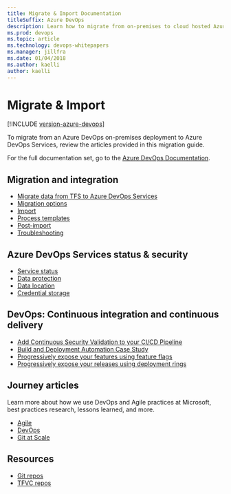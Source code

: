 ```yaml
---
title: Migrate & Import Documentation 
titleSuffix: Azure DevOps
description: Learn how to migrate from on-premises to cloud hosted Azure DevOps services; import data into Azure DevOps.
ms.prod: devops
ms.topic: article
ms.technology: devops-whitepapers
ms.manager: jillfra
ms.date: 01/04/2018
ms.author: kaelli
author: kaelli
---
```


# Migrate & Import

[!INCLUDE [version-azure-devops](_shared/version-azure-devops.md)]

To migrate from an Azure DevOps on-premises deployment to Azure DevOps Services, review the articles provided in this migration guide.   

For the full documentation set, go to the [Azure DevOps Documentation](../index.md).
   
##	Migration and integration

- [Migrate data from TFS to Azure DevOps Services](migration-overview.md)  
- [Migration options](migrate-from-tfs.md)   
- [Import](migration-import.md)  
- [Process templates](migration-processtemplates.md)  
- [Post-import](migration-post-import.md)  
- [Troubleshooting](migration-troubleshooting.md)  

##	Azure DevOps Services status & security

- [Service status](../user-guide/service-status-info.md)
- [Data protection](../organizations/security/data-protection.md)
- [Data location](../organizations/security/data-location.md)
- [Credential storage](../organizations/security/credential-storage.md)

##	DevOps: Continuous integration and continuous delivery

- [Add Continuous Security Validation to your CI/CD Pipeline](security-validation-cicd-pipeline.md)
- [Build and Deployment Automation Case Study](build-deployment-best-practices.md)
- [Progressively expose your features using feature flags](phase-features-with-feature-flags.md)
- [Progressively expose your releases using deployment rings](phase-rollout-with-rings.md)

## Journey articles

Learn more about how we use DevOps and Agile practices at Microsoft, best practices research, lessons learned, and more.

*   [Agile](/azure/devops/learn/agile/what-is-agile)
*   [DevOps](/azure/devops/learn/what-is-devops)
*   [Git at Scale](/azure/devops/learn/git/git-at-scale)

## Resources

- [Git repos](../repos/git/index.md)
- [TFVC repos](../repos/tfvc/index.md)



